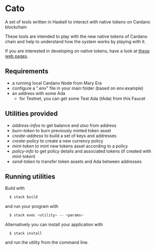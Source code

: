 # Cato

A set of tools written in Haskell to interact with native tokens on Cardano blockchain

These tools are intended to play with the new native tokens of Cardano chain and help to understand how the system works by playing with it.

If you are interested in developing on native tokens, have a look at [these web pages](https://developers.cardano.org/en/development-environments/native-tokens/native-tokens/).
## Requirements

- a running local Cardano Node from Mary Era
- configure a ".env" file in your main folder (based on env.example)
- an address with some Ada
  - for Testnet, you can get some Test Ada (tAda) from this Faucet

## Utilities provided

- *address-infos* to get balance and utxo from address
- *burn-token* to burn previously minted token asset
- *create-address* to build a set of keys and addresses
- *create-policy* to create a new currency policy
- *mint-token* to mint new tokens asset according to a policy
- *policy-info* to get policy details and associated tokens (if created with *mint-token*)
- *send-token* to transfer token assets and Ada between addresses

## Running utilities

Build with

```bash
  $ stack build
```

and run your program with

```bash
  $ stack exec <utility> -- <params>
```

Alternatively you can install your application with

```
  $ stack install
```

and run the utility from the command line.
